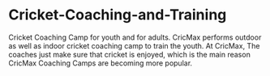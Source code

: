 Cricket-Coaching-and-Training
=============================

Cricket Coaching Camp for youth and for adults. CricMax performs outdoor as well as indoor cricket coaching camp to train the youth. At CricMax, The coaches just make sure that cricket is enjoyed, which is the main reason CricMax Coaching Camps are becoming more popular.
